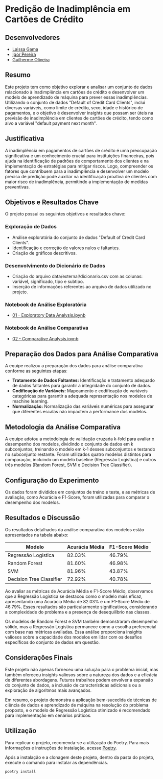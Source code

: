 # Predição de Inadimplência em Cartões de Crédito


## Desenvolvedores
- [Laissa Gama](https://github.com/laissaGmA)
- [Igor Pereira](https://github.com/IgorPrGv2)
- [Guilherme Oliveira](https://github.com/oliveiraggui)


## Resumo
Este projeto tem como objetivo explorar e analisar um conjunto de dados relacionado à inadimplência em cartões de crédito e desenvolver um modelo de aprendizado de máquina para prever essas inadimplências. Utilizando o conjunto de dados "Default of Credit Card Clients", inclui diversas variáveis, como limite de crédito, sexo, idade e histórico de pagamentos, e o objetivo é desenvolver insights que possam ser úteis na previsão de inadimplência em clientes de cartões de crédito, tendo como alvo a variável "default payment next month".

## Justificativa
A inadimplência em pagamentos de cartões de crédito é uma preocupação significativa e um conhecimento crucial para instituições financeiras, pois ajuda na identificação de padrões de comportamento dos clientes e na implementação de estratégias para mitigar riscos. Logo, compreender os fatores que contribuem para a inadimplência e desenvolver um modelo preciso de predição pode auxiliar na identificação proativa de clientes com maior risco de inadimplência, permitindo a implementação de medidas preventivas.

## Objetivos e Resultados Chave
O projeto possui os seguintes objetivos e resultados chave:

### Exploração de Dados
- Análise exploratória do conjunto de dados "Default of Credit Card Clients".
- Identificação e correção de valores nulos e faltantes.
- Criação de gráficos descritivos.

### Desenvolvimento do Dicionário de Dados
- Criação do arquivo data/external/dicionario.csv com as colunas: variável, significado, tipo e subtipo.
- Inserção de informações referentes ao arquivo de dados utilizado no projeto.

### Notebook de Análise Exploratória
- [01 - Exploratory Data Analysis.ipynb](https://github.com/atlantico-academy/equipe-05/blob/master/notebooks/01-exploratory_data_analysis.ipynb)

### Notebook de Análise Comparativa
- [02 - Comparative Analysis.ipynb](https://github.com/atlantico-academy/equipe-05/blob/master/notebooks/02-comparative_analysis.ipynb) 

## Preparação dos Dados para Análise Comparativa
A equipe realizou a preparação dos dados para análise comparativa conforme as seguintes etapas:

- **Tratamento de Dados Faltantes:** Identificação e tratamento adequado de dados faltantes para garantir a integridade do conjunto de dados.
- **Codificação de Variáveis:** Mapeamento e codificação de variáveis categóricas para garantir a adequada representação nos modelos de machine learning.
- **Normalização:** Normalização das variáveis numéricas para assegurar que diferentes escalas não impactem a performance dos modelos.


## Metodologia da Análise Comparativa
A equipe adotou a metodologia de validação cruzada k-fold para avaliar o desempenho dos modelos, dividindo o conjunto de dados em k subconjuntos, treinando o modelo em k-1 desses subconjuntos e testando no subconjunto restante. Foram utilizados quatro modelos distintos para comparação, incluindo um modelo baseline (Regressão Logística) e outros três modelos (Random Forest, SVM e Decision Tree Classifier).


## Configuração do Experimento
Os dados foram divididos em conjuntos de treino e teste, e as métricas de avaliação, como Acurácia e F1-Score, foram utilizadas para comparar o desempenho dos modelos.


## Resultados e Discussão
Os resultados detalhados da análise comparativa dos modelos estão apresentados na tabela abaixo:

| Modelo                    | Acurácia Média | F1-Score Médio |
|---------------------------|----------------|----------------|
| Regressão Logística       | 82.03%         | 46.79%         |
| Random Forest             | 81.60%         | 46.98%         |
| SVM                       | 81.96%         | 43.87%         |
| Decision Tree Classifier  | 72.92%         | 40.78%         |


Ao avaliar as métricas de Acurácia Média e F1-Score Médio, observamos que a Regressão Logística se destacou como o modelo mais eficaz, apresentando uma Acurácia Média de 82.03% e um F1-Score Médio de 46.79%. Esses resultados são particularmente significativos, considerando a complexidade do problema e a presença de desequilíbrio nas classes.

Os modelos de Random Forest e SVM também demonstraram desempenho sólido, mas a Regressão Logística permanece como a escolha preferencial com base nas métricas avaliadas. Essa análise proporciona insights valiosos sobre a capacidade dos modelos em lidar com os desafios específicos do conjunto de dados em questão.


## Considerações Finais
Este projeto não apenas forneceu uma solução para o problema inicial, mas também ofereceu insights valiosos sobre a natureza dos dados e a eficácia de diferentes abordagens. Futuros trabalhos podem envolver a expansão do conjunto de dados, a inclusão de características adicionais ou a exploração de algoritmos mais avançados.

Em resumo, o projeto demonstra a aplicação bem-sucedida de técnicas de ciência de dados e aprendizado de máquina na resolução do problema proposto, e o modelo de Regressão Logística otimizado é recomendado para implementação em cenários práticos.

## Utilização
Para replicar o projeto, recomenda-se a utilização do Poetry. Para mais informações e instruções de instalação, acesse [Poetry](https://python-poetry.org/).

Após a instalação e a clonagem deste projeto, dentro da pasta do projeto, execute o comando para instalar as dependências.

```bash
poetry install


